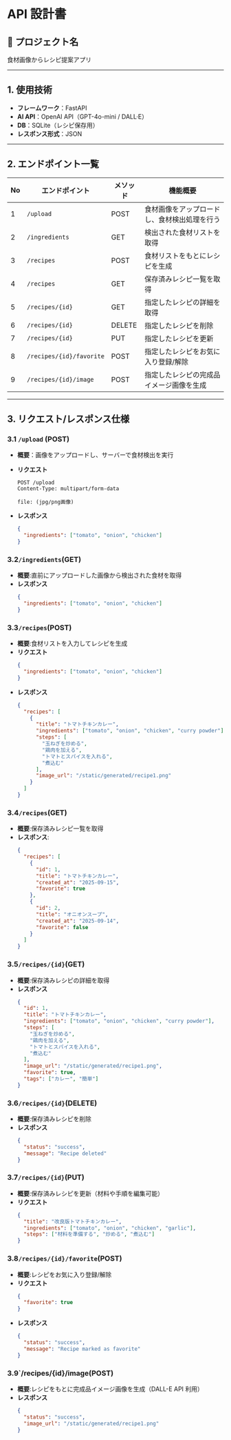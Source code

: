 # API 設計書

## 📘 プロジェクト名

食材画像からレシピ提案アプリ

---

## 1. 使用技術

- **フレームワーク**：FastAPI
- **AI API**：OpenAI API（GPT-4o-mini / DALL·E）
- **DB**：SQLite（レシピ保存用）
- **レスポンス形式**：JSON

---

## 2. エンドポイント一覧

| No  | エンドポイント           | メソッド | 機能概要                                     |
| --- | ------------------------ | -------- | -------------------------------------------- |
| 1   | `/upload`                | POST     | 食材画像をアップロードし、食材検出処理を行う |
| 2   | `/ingredients`           | GET      | 検出された食材リストを取得                   |
| 3   | `/recipes`               | POST     | 食材リストをもとにレシピを生成               |
| 4   | `/recipes`               | GET      | 保存済みレシピ一覧を取得                     |
| 5   | `/recipes/{id}`          | GET      | 指定したレシピの詳細を取得                   |
| 6   | `/recipes/{id}`          | DELETE   | 指定したレシピを削除                         |
| 7   | `/recipes/{id}`          | PUT      | 指定したレシピを更新                         |
| 8   | `/recipes/{id}/favorite` | POST     | 指定したレシピをお気に入り登録/解除          |
| 9   | `/recipes/{id}/image`    | POST     | 指定したレシピの完成品イメージ画像を生成     |

---

## 3. リクエスト/レスポンス仕様

### 3.1 `/upload` (POST)

- **概要**：画像をアップロードし、サーバーで食材検出を実行
- **リクエスト**

  ```http
  POST /upload
  Content-Type: multipart/form-data

  file: (jpg/png画像)

  ```

- **レスポンス**
  ```json
  {
    "ingredients": ["tomato", "onion", "chicken"]
  }
  ```

### 3.2`/ingredients`(GET)

- **概要**:直前にアップロードした画像から検出された食材を取得
- **レスポンス**
  ```json
  {
    "ingredients": ["tomato", "onion", "chicken"]
  }
  ```

### 3.3`/recipes`(POST)

- **概要**:食材リストを入力してレシピを生成
- **リクエスト**
  ```json
  {
    "ingredients": ["tomato", "onion", "chicken"]
  }
  ```
- **レスポンス**
  ```json
  {
    "recipes": [
      {
        "title": "トマトチキンカレー",
        "ingredients": ["tomato", "onion", "chicken", "curry powder"],
        "steps": [
          "玉ねぎを炒める",
          "鶏肉を加える",
          "トマトとスパイスを入れる",
          "煮込む"
        ],
        "image_url": "/static/generated/recipe1.png"
      }
    ]
  }
  ```

### 3.4`/recipes`(GET)

- **概要**:保存済みレシピ一覧を取得
- **レスポンス**:
  ```json
  {
    "recipes": [
      {
        "id": 1,
        "title": "トマトチキンカレー",
        "created_at": "2025-09-15",
        "favorite": true
      },
      {
        "id": 2,
        "title": "オニオンスープ",
        "created_at": "2025-09-14",
        "favorite": false
      }
    ]
  }
  ```

### 3.5`/recipes/{id}`(GET)

- **概要**:保存済みレシピの詳細を取得
- **レスポンス**
  ```json
  {
    "id": 1,
    "title": "トマトチキンカレー",
    "ingredients": ["tomato", "onion", "chicken", "curry powder"],
    "steps": [
      "玉ねぎを炒める",
      "鶏肉を加える",
      "トマトとスパイスを入れる",
      "煮込む"
    ],
    "image_url": "/static/generated/recipe1.png",
    "favorite": true,
    "tags": ["カレー", "簡単"]
  }
  ```

### 3.6`/recipes/{id}`(DELETE)

- **概要**:保存済みレシピを削除
- **レスポンス**
  ```json
  {
    "status": "success",
    "message": "Recipe deleted"
  }
  ```

### 3.7`/recipes/{id}`(PUT)

- **概要**:保存済みレシピを更新（材料や手順を編集可能）
- **リクエスト**
  ```json
  {
    "title": "改良版トマトチキンカレー",
    "ingredients": ["tomato", "onion", "chicken", "garlic"],
    "steps": ["材料を準備する", "炒める", "煮込む"]
  }
  ```

### 3.8`/recipes/{id}/favorite`(POST)

- **概要**:レシピをお気に入り登録/解除
- **リクエスト**
  ```json
  {
    "favorite": true
  }
  ```
- **レスポンス**
  ```json
  {
    "status": "success",
    "message": "Recipe marked as favorite"
  }
  ```

### 3.9`/recipes/{id}/image(POST)

- **概要**:レシピをもとに完成品イメージ画像を生成（DALL-E API 利用）
- **レスポンス**
  ```json
  {
    "status": "success",
    "image_url": "/static/generated/recipe1.png"
  }
  ```
